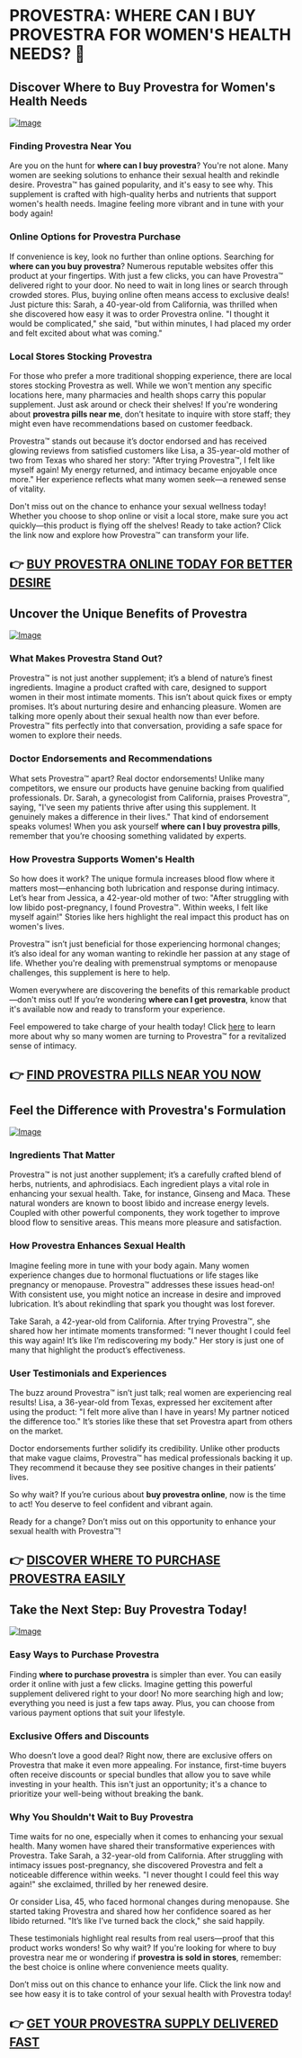 # PROVESTRA: WHERE CAN I BUY PROVESTRA FOR WOMEN'S HEALTH NEEDS? 🌸

## Discover Where to Buy Provestra for Women's Health Needs

[![Image](https://www2.sellhealth.com/42/provestra_b_23_3.jpg)](https://gchaffi.com/uOnOrax3)

### Finding Provestra Near You  
Are you on the hunt for **where can I buy provestra**? You're not alone. Many women are seeking solutions to enhance their sexual health and rekindle desire. Provestra™ has gained popularity, and it's easy to see why. This supplement is crafted with high-quality herbs and nutrients that support women's health needs. Imagine feeling more vibrant and in tune with your body again! 

### Online Options for Provestra Purchase  
If convenience is key, look no further than online options. Searching for **where can you buy provestra**? Numerous reputable websites offer this product at your fingertips. With just a few clicks, you can have Provestra™ delivered right to your door. No need to wait in long lines or search through crowded stores. Plus, buying online often means access to exclusive deals!  
Just picture this: Sarah, a 40-year-old from California, was thrilled when she discovered how easy it was to order Provestra online. "I thought it would be complicated," she said, "but within minutes, I had placed my order and felt excited about what was coming."  

### Local Stores Stocking Provestra  
For those who prefer a more traditional shopping experience, there are local stores stocking Provestra as well. While we won't mention any specific locations here, many pharmacies and health shops carry this popular supplement. Just ask around or check their shelves! If you're wondering about **provestra pills near me**, don’t hesitate to inquire with store staff; they might even have recommendations based on customer feedback.

Provestra™ stands out because it’s doctor endorsed and has received glowing reviews from satisfied customers like Lisa, a 35-year-old mother of two from Texas who shared her story: "After trying Provestra™, I felt like myself again! My energy returned, and intimacy became enjoyable once more." Her experience reflects what many women seek—a renewed sense of vitality.

Don't miss out on the chance to enhance your sexual wellness today! Whether you choose to shop online or visit a local store, make sure you act quickly—this product is flying off the shelves! Ready to take action? Click the link now and explore how Provestra™ can transform your life.



## 👉 [BUY PROVESTRA ONLINE TODAY FOR BETTER DESIRE](https://gchaffi.com/uOnOrax3)

## Uncover the Unique Benefits of Provestra

[![Image](https://www2.sellhealth.com/42/provestra_b_23_4.jpg)](https://gchaffi.com/uOnOrax3)

### What Makes Provestra Stand Out?
Provestra™ is not just another supplement; it’s a blend of nature’s finest ingredients. Imagine a product crafted with care, designed to support women in their most intimate moments. This isn’t about quick fixes or empty promises. It’s about nurturing desire and enhancing pleasure. Women are talking more openly about their sexual health now than ever before. Provestra™ fits perfectly into that conversation, providing a safe space for women to explore their needs.

### Doctor Endorsements and Recommendations
What sets Provestra™ apart? Real doctor endorsements! Unlike many competitors, we ensure our products have genuine backing from qualified professionals. Dr. Sarah, a gynecologist from California, praises Provestra™, saying, "I've seen my patients thrive after using this supplement. It genuinely makes a difference in their lives." That kind of endorsement speaks volumes! When you ask yourself **where can I buy provestra pills**, remember that you’re choosing something validated by experts.

### How Provestra Supports Women's Health  
So how does it work? The unique formula increases blood flow where it matters most—enhancing both lubrication and response during intimacy. Let’s hear from Jessica, a 42-year-old mother of two: "After struggling with low libido post-pregnancy, I found Provestra™. Within weeks, I felt like myself again!" Stories like hers highlight the real impact this product has on women's lives.

Provestra™ isn’t just beneficial for those experiencing hormonal changes; it’s also ideal for any woman wanting to rekindle her passion at any stage of life. Whether you're dealing with premenstrual symptoms or menopause challenges, this supplement is here to help.

Women everywhere are discovering the benefits of this remarkable product—don't miss out! If you’re wondering **where can I get provestra**, know that it's available now and ready to transform your experience.

Feel empowered to take charge of your health today! Click [here](https://gchaffi.com/uOnOrax3) to learn more about why so many women are turning to Provestra™ for a revitalized sense of intimacy.



## 👉 [FIND PROVESTRA PILLS NEAR YOU NOW](https://gchaffi.com/uOnOrax3)

## Feel the Difference with Provestra's Formulation
[![Image](https://www2.sellhealth.com/42/provestra_b_23_1.jpg)](https://gchaffi.com/uOnOrax3)

### Ingredients That Matter  
Provestra™ is not just another supplement; it’s a carefully crafted blend of herbs, nutrients, and aphrodisiacs. Each ingredient plays a vital role in enhancing your sexual health. Take, for instance, Ginseng and Maca. These natural wonders are known to boost libido and increase energy levels. Coupled with other powerful components, they work together to improve blood flow to sensitive areas. This means more pleasure and satisfaction.

### How Provestra Enhances Sexual Health  
Imagine feeling more in tune with your body again. Many women experience changes due to hormonal fluctuations or life stages like pregnancy or menopause. Provestra™ addresses these issues head-on! With consistent use, you might notice an increase in desire and improved lubrication. It’s about rekindling that spark you thought was lost forever.

Take Sarah, a 42-year-old from California. After trying Provestra™, she shared how her intimate moments transformed: "I never thought I could feel this way again! It’s like I’m rediscovering my body." Her story is just one of many that highlight the product’s effectiveness.

### User Testimonials and Experiences  
The buzz around Provestra™ isn’t just talk; real women are experiencing real results! Lisa, a 36-year-old from Texas, expressed her excitement after using the product: "I felt more alive than I have in years! My partner noticed the difference too." It’s stories like these that set Provestra apart from others on the market.

Doctor endorsements further solidify its credibility. Unlike other products that make vague claims, Provestra™ has medical professionals backing it up. They recommend it because they see positive changes in their patients’ lives.

So why wait? If you’re curious about **buy provestra online**, now is the time to act! You deserve to feel confident and vibrant again.

Ready for a change? Don’t miss out on this opportunity to enhance your sexual health with Provestra™!



## 👉 [DISCOVER WHERE TO PURCHASE PROVESTRA EASILY](https://gchaffi.com/uOnOrax3)

## Take the Next Step: Buy Provestra Today!

[![Image](https://www2.sellhealth.com/42/provestra_b_3_3.jpg)](https://gchaffi.com/uOnOrax3)

### Easy Ways to Purchase Provestra
Finding **where to purchase provestra** is simpler than ever. You can easily order it online with just a few clicks. Imagine getting this powerful supplement delivered right to your door! No more searching high and low; everything you need is just a few taps away. Plus, you can choose from various payment options that suit your lifestyle.

### Exclusive Offers and Discounts
Who doesn’t love a good deal? Right now, there are exclusive offers on Provestra that make it even more appealing. For instance, first-time buyers often receive discounts or special bundles that allow you to save while investing in your health. This isn't just an opportunity; it's a chance to prioritize your well-being without breaking the bank.

### Why You Shouldn't Wait to Buy Provestra
Time waits for no one, especially when it comes to enhancing your sexual health. Many women have shared their transformative experiences with Provestra. Take Sarah, a 32-year-old from California. After struggling with intimacy issues post-pregnancy, she discovered Provestra and felt a noticeable difference within weeks. "I never thought I could feel this way again!" she exclaimed, thrilled by her renewed desire.

Or consider Lisa, 45, who faced hormonal changes during menopause. She started taking Provestra and shared how her confidence soared as her libido returned. "It’s like I’ve turned back the clock," she said happily.

These testimonials highlight real results from real users—proof that this product works wonders! So why wait? If you're looking for where to buy provestra near me or wondering if **provestra is sold in stores**, remember: the best choice is online where convenience meets quality.

Don’t miss out on this chance to enhance your life. Click the link now and see how easy it is to take control of your sexual health with Provestra today!



## 👉 [GET YOUR PROVESTRA SUPPLY DELIVERED FAST](https://gchaffi.com/uOnOrax3)